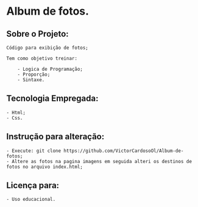 # Album de fotos.

## Sobre o Projeto:

    Código para exibição de fotos;

    Tem como objetivo treinar:

        - Logica de Programação;
        - Proporção;
        - Sintaxe.

## Tecnologia Empregada:

    - Html;
    - Css.

## Instrução para alteração:

    - Execute: git clone https://github.com/VictorCardosoOl/Album-de-fotos;
    - Altere as fotos na pagina imagens em seguida alteri os destinos de fotos no arquivo index.html;

## Licença para: 

    - Uso educacional.
